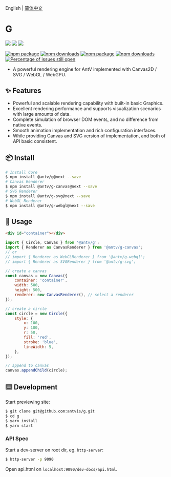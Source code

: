 English | [简体中文](./README-zh_CN.md)

# G

[![](https://img.shields.io/travis/antvis/g.svg)](https://travis-ci.org/antvis/g) ![](https://img.shields.io/badge/language-javascript-red.svg) ![](https://img.shields.io/badge/license-MIT-000000.svg)

[![npm package](https://img.shields.io/npm/v/@antv/g-canvas.svg)](https://www.npmjs.com/package/@antv/g-canvas) [![npm downloads](http://img.shields.io/npm/dm/@antv/g-canvas.svg)](https://npmjs.org/package/@antv/g-canvas) [![npm package](https://img.shields.io/npm/v/@antv/g-svg.svg)](https://www.npmjs.com/package/@antv/g-svg) [![npm downloads](http://img.shields.io/npm/dm/@antv/g-svg.svg)](https://npmjs.org/package/@antv/g-svg) [![Percentage of issues still open](http://isitmaintained.com/badge/open/antvis/g.svg)](http://isitmaintained.com/project/antvis/g 'Percentage of issues still open')

-   A powerful rendering engine for AntV implemented with Canvas2D / SVG / WebGL / WebGPU.

## ✨ Features

-   Powerful and scalable rendering capability with built-in basic Graphics.
-   Excellent rendering performance and supports visualization scenarios with large amounts of data.
-   Complete simulation of browser DOM events, and no difference from native events.
-   Smooth animation implementation and rich configuration interfaces.
-   While providing Canvas and SVG version of implementation, and both of API basic consistent.

## 📦 Install

```bash
# Install Core
$ npm install @antv/g@next --save
# Canvas Renderer
$ npm install @antv/g-canvas@next --save
# SVG Renderer
$ npm install @antv/g-svg@next --save
# WebGL Renderer
$ npm install @antv/g-webgl@next --save
```

## 🔨 Usage

```html
<div id="container"></div>
```

```js
import { Circle, Canvas } from '@antv/g';
import { Renderer as CanvasRenderer } from '@antv/g-canvas';
// or
// import { Renderer as WebGLRenderer } from '@antv/g-webgl';
// import { Renderer as SVGRenderer } from '@antv/g-svg';

// create a canvas
const canvas = new Canvas({
    container: 'container',
    width: 500,
    height: 500,
    renderer: new CanvasRenderer(), // select a renderer
});

// create a circle
const circle = new Circle({
    style: {
        x: 100,
        y: 100,
        r: 50,
        fill: 'red',
        stroke: 'blue',
        lineWidth: 5,
    },
});

// append to canvas
canvas.appendChild(circle);
```

## ⌨️ Development

Start previewing site:

```bash
$ git clone git@github.com:antvis/g.git
$ cd g
$ yarn install
$ yarn start
```

### API Spec

Start a dev-server on root dir, eg. `http-server`:

```bash
$ http-server -p 9090
```

Open api.html on `localhost:9090/dev-docs/api.html`.
